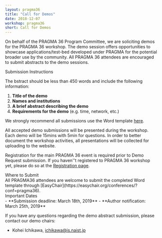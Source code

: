 ```yaml
---
layout: pragma36
title: "Call for Demos"
date: 2018-12-07
workshop: pragma36
short: Call for Demos
---
```


On behalf of the PRAGMA 36 Program Committee, we are soliciting demos for the
PRAGMA 36 workshop. The demo session offers opportunities to showcase
applications/test-bed developed under PRAGMA for the potential broader use by
the community. All PRAGMA 36 attendees are encouraged to submit abstracts to
the demo sessions.

<div class="border36">Submission Instructions</div>

The bstract should be less than 450 words and include the following
information: 

1.	**Title of the demo**
2.	**Names and institutions**
3.	**A brief abstract describing the demo**
4.	**Requirements for the demo** (e.g. time, network, etc.)

We strongly recommend all submissions use the Word template 
<a href="/images/pragma34/PRAGMA34_Demo_Abstract_Template2.dotx">here</a>.<br>

All accepted demo submissions will be presented during the workshop.
Each demo will be 15mins with 5min for questions.
In order to better document the workshop activities, all presentations will be
collected for uploading to the website.

Registration for the main PRAGMA 36 event is required prior to Demo Request
submission. 
If you haven''t registered to PRAGMA 36 workshop yet, please do so at the
[Registration page](http://www.pragma-grid.net/pragma36-registration/). 

<div class="border36">Where to Submit</div>
All PRAGMA36 attendees are welcome to submit the completed Word template
through [EasyChair](https://easychair.org/conferences/?conf=pragma36).<br>


<div class="border36">Important Dates</div>
- **Submission deadline: March 18th, 2019**
- **Author notification: March 25th, 2019**


If you have any questions regarding the demo abstract submission, please
contact our demo chairs:
- Kohei Ichikawa, ichikawa@is.naist.jp


